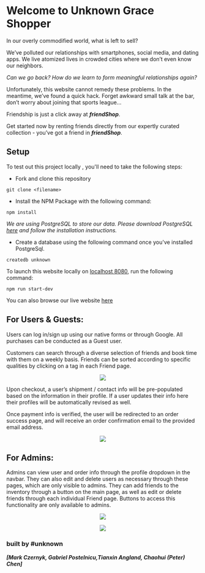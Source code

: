# Welcome to Unknown Grace Shopper

In our overly commodified world, what is left to sell?

We’ve polluted our relationships with smartphones, social media, and dating apps. We live atomized lives in crowded cities where we don’t even know our neighbors.

_Can we go back? How do we learn to form meaningful relationships again?_

Unfortunately, this website cannot remedy these problems. In the meantime, we’ve found a quick hack. Forget awkward small talk at the bar, don’t worry about joining that sports league...

Friendship is just a click away at **_friendShop_**.

Get started now by renting friends directly from our expertly curated collection - you’ve got a friend in **_friendShop_**.

## Setup

To test out this project locally , you'll need to take the following steps:

- Fork and clone this repository

```
git clone <filename>
```

- Install the NPM Package with the following command:

```
npm install
```

_We are using PostgreSQL to store our data. Please download PostgreSQL [here](https://postgresapp.com/) and follow the installation instructions._

- Create a database using the following command once you've installed PostgreSql.

```
createdb unknown
```

To launch this website locally on [localhost 8080](localhost:8080), run the following command:

```
npm run start-dev
```

You can also browse our live website [here](https://unkowngraceshopper.herokuapp.com/)

## For Users & Guests:

Users can log in/sign up using our native forms or through Google. All purchases can be conducted as a Guest user.

Customers can search through a diverse selection of friends and book time with them on a weekly basis. Friends can be sorted according to specific qualities by clicking on a tag in each Friend page.

<p align="center">
  <img src="public/readme/UserCart.gif">
</p>

Upon checkout, a user’s shipment / contact info will be pre-populated based on the information in their profile. If a user updates their info here their profiles will be automatically revised as well.

Once payment info is verified, the user will be redirected to an order success page, and will receive an order confirmation email to the provided email address.

<p align="center">
  <img src="public/readme/UserCheckout.gif">
</p>

## For Admins:

Admins can view user and order info through the profile dropdown in the navbar. They can also edit and delete users as necessary through these pages, which are only visible to admins. They can add friends to the inventory through a button on the main page, as well as edit or delete friends through each individual Friend page. Buttons to access this functionality are only available to admins.

<p align="center">
  <img src="public/readme/AdminEditProduct.gif">
</p>

<p align="center">
  <img src="public/readme/AdminEditUser.gif">
</p>

### built by #unknown

**_[Mark Czernyk, Gabriel Postelnicu,Tianxin Angland, Chaohui (Peter) Chen]_**
